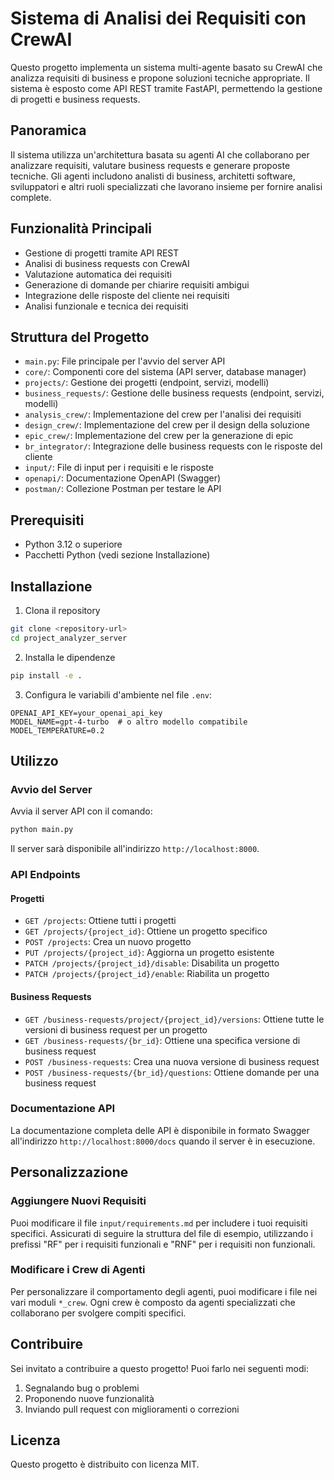 # Sistema di Analisi dei Requisiti con CrewAI

Questo progetto implementa un sistema multi-agente basato su CrewAI che analizza requisiti di business e propone soluzioni tecniche appropriate. Il sistema è esposto come API REST tramite FastAPI, permettendo la gestione di progetti e business requests.

## Panoramica

Il sistema utilizza un'architettura basata su agenti AI che collaborano per analizzare requisiti, valutare business requests e generare proposte tecniche. Gli agenti includono analisti di business, architetti software, sviluppatori e altri ruoli specializzati che lavorano insieme per fornire analisi complete.

## Funzionalità Principali

- Gestione di progetti tramite API REST
- Analisi di business requests con CrewAI
- Valutazione automatica dei requisiti
- Generazione di domande per chiarire requisiti ambigui
- Integrazione delle risposte del cliente nei requisiti
- Analisi funzionale e tecnica dei requisiti

## Struttura del Progetto

- `main.py`: File principale per l'avvio del server API
- `core/`: Componenti core del sistema (API server, database manager)
- `projects/`: Gestione dei progetti (endpoint, servizi, modelli)
- `business_requests/`: Gestione delle business requests (endpoint, servizi, modelli)
- `analysis_crew/`: Implementazione del crew per l'analisi dei requisiti
- `design_crew/`: Implementazione del crew per il design della soluzione
- `epic_crew/`: Implementazione del crew per la generazione di epic
- `br_integrator/`: Integrazione delle business requests con le risposte del cliente
- `input/`: File di input per i requisiti e le risposte
- `openapi/`: Documentazione OpenAPI (Swagger)
- `postman/`: Collezione Postman per testare le API

## Prerequisiti

- Python 3.12 o superiore
- Pacchetti Python (vedi sezione Installazione)

## Installazione

1. Clona il repository

```bash
git clone <repository-url>
cd project_analyzer_server
```

2. Installa le dipendenze

```bash
pip install -e .
```

3. Configura le variabili d'ambiente nel file `.env`:

```
OPENAI_API_KEY=your_openai_api_key
MODEL_NAME=gpt-4-turbo  # o altro modello compatibile
MODEL_TEMPERATURE=0.2
```

## Utilizzo

### Avvio del Server

Avvia il server API con il comando:

```bash
python main.py
```

Il server sarà disponibile all'indirizzo `http://localhost:8000`.

### API Endpoints

#### Progetti

- `GET /projects`: Ottiene tutti i progetti
- `GET /projects/{project_id}`: Ottiene un progetto specifico
- `POST /projects`: Crea un nuovo progetto
- `PUT /projects/{project_id}`: Aggiorna un progetto esistente
- `PATCH /projects/{project_id}/disable`: Disabilita un progetto
- `PATCH /projects/{project_id}/enable`: Riabilita un progetto

#### Business Requests

- `GET /business-requests/project/{project_id}/versions`: Ottiene tutte le versioni di business request per un progetto
- `GET /business-requests/{br_id}`: Ottiene una specifica versione di business request
- `POST /business-requests`: Crea una nuova versione di business request
- `POST /business-requests/{br_id}/questions`: Ottiene domande per una business request

### Documentazione API

La documentazione completa delle API è disponibile in formato Swagger all'indirizzo `http://localhost:8000/docs` quando il server è in esecuzione.

## Personalizzazione

### Aggiungere Nuovi Requisiti

Puoi modificare il file `input/requirements.md` per includere i tuoi requisiti specifici. Assicurati di seguire la struttura del file di esempio, utilizzando i prefissi "RF" per i requisiti funzionali e "RNF" per i requisiti non funzionali.

### Modificare i Crew di Agenti

Per personalizzare il comportamento degli agenti, puoi modificare i file nei vari moduli `*_crew`. Ogni crew è composto da agenti specializzati che collaborano per svolgere compiti specifici.

## Contribuire

Sei invitato a contribuire a questo progetto! Puoi farlo nei seguenti modi:

1. Segnalando bug o problemi
2. Proponendo nuove funzionalità
3. Inviando pull request con miglioramenti o correzioni

## Licenza

Questo progetto è distribuito con licenza MIT.